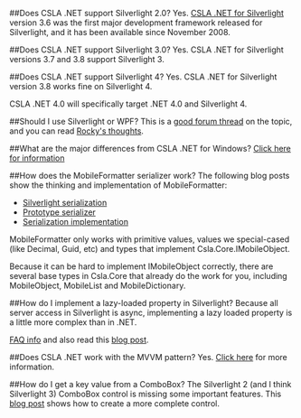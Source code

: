 ##Does CSLA .NET support Silverlight 2.0?
Yes. [CSLA .NET for Silverlight](http://www.lhotka.net/cslalight) version 3.6 was the first major development framework released for Silverlight, and it has been available since November 2008.

##Does CSLA .NET support Silverlight 3.0?
Yes. CSLA .NET for Silverlight versions 3.7 and 3.8 support Silverlight 3.

##Does CSLA .NET support Silverlight 4?
Yes. CSLA .NET for Silverlight version 3.8 works fine on Silverlight 4. 

CSLA .NET 4.0 will specifically target .NET 4.0 and Silverlight 4.

##Should I use Silverlight or WPF?
This is a [good forum thread](http://forums.lhotka.net/forums/thread/33275.aspx) on the topic, and you can read [Rocky's thoughts](SilverlightOrWpf).

##What are the major differences from CSLA .NET for Windows?
[Click here for information](WindowsVsSilverlight)

##How does the MobileFormatter serializer work?
The following blog posts show the thinking and implementation of MobileFormatter:

* [Silverlight serialization](http://www.lhotka.net/weblog/SilverlightSerializer.aspx)
* [Prototype serializer](http://www.lhotka.net/weblog/CSLALightObjectSerialization.aspx)
* [Serialization implementation](http://www.lhotka.net/weblog/CSLALightSerializationImplementation.aspx)

MobileFormatter only works with primitive values, values we special-cased (like Decimal, Guid, etc) and types that implement Csla.Core.IMobileObject.

Because it can be hard to implement IMobileObject correctly, there are several base types in Csla.Core that already do the work for you, including MobileObject, MobileList and MobileDictionary.

##How do I implement a lazy-loaded property in Silverlight?
Because all server access in Silverlight is async, implementing a lazy loaded property is a little more complex than in .NET.

[FAQ info](LazyLoadedPropertyInSilverlight) and also read this [blog post](http://www.lhotka.net/weblog/LazyLoadingChildrenInCSLA4AndSilverlight.aspx).

##Does CSLA .NET work with the MVVM pattern?
Yes. [Click here](Mvvm) for more information.

##How do I get a key value from a ComboBox?
The Silverlight 2 (and I think Silverlight 3) ComboBox control is missing some important features. This [blog post](http://www.lhotka.net/weblog/SilverlightComboBoxControlAndDataBinding.aspx) shows how to create a more complete control.